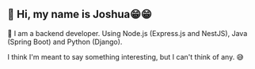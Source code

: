 <h2>👋 Hi, my name is Joshua😁😁</h2>

<p> 👀 I am a backend developer. Using Node.js (Express.js and NestJS), Java (Spring Boot) and Python (Django).<p>

<p>I think I'm meant to say something interesting, but I can't think of any. 😅</p>

<!-- ### Top Languages

[![Top Langs](https://github-readme-stats.vercel.app/api/top-langs/?username=kxng0109)](https://github.com/anuraghazra/github-readme-stats)

<h3>Languages and Softwares</h3>
<section>
   <img src="https://img.shields.io/badge/-HTML5-E34F26?logo=HTML5&logoColor=white&style=for-the-badge&logoWidth=20" alt="Html5 logo">
   <img src="https://img.shields.io/badge/-CSS3-1572B6?logo=CSS3&logoColor=white&style=for-the-badge&logoWidth=20" alt="CSS3 logo">
   <img src="https://img.shields.io/badge/-tailwindcss-06B6D4?logo=tailwindcss&logoColor=white&style=for-the-badge&logoWidth=20" alt="TailwindCSS logo">
   <img src="https://img.shields.io/badge/-JavaScript-F7DF1E?logo=Javascript&logoColor=black&style=for-the-badge&logoWidth=20" alt="Javascript logo">
   <img src="https://img.shields.io/badge/-TypeScript-3178C6?logo=Typescript&logoColor=white&style=for-the-badge&logoWidth=20" alt="Typescript logo">
   <img src="https://img.shields.io/badge/-reactJs-61DAFB?logo=react&logoColor=white&style=for-the-badge&logoWidth=20" alt="React logo">
   <img src="https://img.shields.io/badge/-git-F05032?logo=git&logoColor=white&style=for-the-badge&logoWidth=20" alt="Git logo">
   <img src="https://img.shields.io/badge/-netlify-00C7B7?logo=netlify&logoColor=white&style=for-the-badge&logoWidth=20" alt="Netlify logo">
   <img src="https://img.shields.io/badge/-github-181717?logo=github&logoColor=white&style=for-the-badge&logoWidth=20" alt="GitHub logo">
   <img src="https://img.shields.io/badge/-sublime%20text-FF9800?logo=sublimetext&logoColor=white&style=for-the-badge&logoWidth=20" alt="Sublime Text logo">
   <img src="https://img.shields.io/badge/-c-FF9800?logo=c&logoColor=white&style=for-the-badge&logoWidth=20" alt="Sublime Text logo">
</section>

### Github stats

![Joshua's GitHub stats](https://github-readme-stats.vercel.app/api?username=kxng0109&show_icons=true&theme=merko)

### GitHub Streak

<img width="50%" src="https://github-readme-streak-stats.herokuapp.com/?user=kxng0109&theme=highcontrast&hide_border=true" alt="Joshua's github streaks" />

📫 Feel free to send an email to me at <a href="malto:iluhjosh13@gmail.com">iluhjosh13@gmail.com</a> -->
